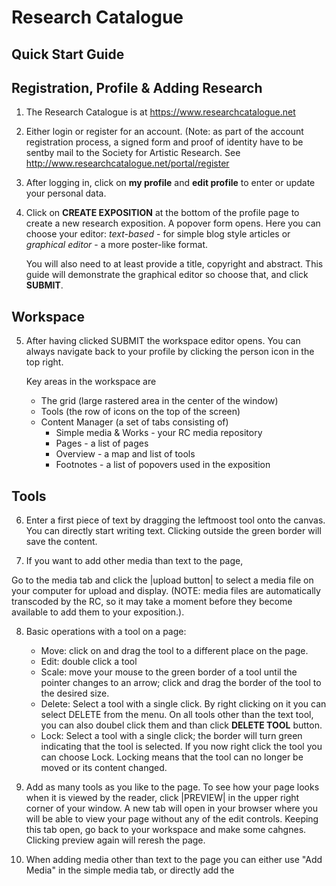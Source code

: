 # Research Catalogue
## Quick Start Guide

## Registration, Profile & Adding Research

1. The Research Catalogue is at <https://www.researchcatalogue.net>

2. Either login or register for an account. (Note: as part of the
   account registration process, a signed form and proof of identity
   have to be sentby mail to the Society for Artistic Research. See
   <http://www.researchcatalogue.net/portal/register>
   

3. After logging in, click on **my profile** and **edit profile** to
   enter or update your personal data.

4. Click on **CREATE EXPOSITION** at the bottom of the profile page to
   create a new research exposition. A popover form opens. Here you
   can choose your editor: *text-based* - for simple blog style
   articles or *graphical editor* - a more poster-like format.
   
   You will also need to at least provide a title, copyright and
   abstract. This guide will demonstrate the graphical editor so
   choose that, and click __SUBMIT__.

## Workspace

5. After having clicked SUBMIT the workspace editor opens. You can
   always navigate back to your profile by clicking the person icon in
   the top right.
   
   Key areas in the workspace are
   - The grid (large rastered area in the center of the window)
   - Tools (the row of icons on the top of the screen)
   - Content Manager (a set of tabs consisting of)
	 * Simple media & Works - your RC media repository
	 * Pages - a list of pages
	 * Overview - a map and list of tools
	 * Footnotes - a list of popovers used in the exposition
	 
## Tools

6. Enter a first piece of text by dragging the leftmoost tool onto the
   canvas.  You can directly start writing text. Clicking outside the
   green border will save the content.
   
7. If you want to add other media than text to the page,

Go to the media tab and click the |upload button| to select a media file on your computer for upload and display. (NOTE: media files are automatically transcoded by the RC, so it may take a moment before they become available to add them to your exposition.). 

8. Basic operations with a tool on a page:
   - Move: click on and drag the tool to a different place on the
     page.
   - Edit: double click a tool
   - Scale: move your mouse to the green border of a tool until the
     pointer changes to an arrow; click and drag the border of the
     tool to the desired size.
   - Delete: Select a tool with a single click. By right clicking on
     it you can select DELETE from the menu.  On all tools other than
     the text tool, you can also doubel click them and than click
     **DELETE TOOL** button.
   - Lock: Select a tool with a single click; the border will turn
     green indicating that the tool is selected. If you now right click the tool you can choose Lock.
	 Locking means that the tool can no longer be moved or its content changed.
	 
9. Add as many tools as you like to the page. To see how your page
   looks when it is viewed by the reader, click |PREVIEW| in the upper
   right corner of your window. A new tab will open in your browser where
   you will be able to view your page without any of the edit
   controls. Keeping this tab open, go back to your workspace and make
   some cahgnes. Clicking preview again will reresh the page.

	 
7. When adding media other than text to the page you can either use
   "Add Media" in the simple media tab, or directly add the
